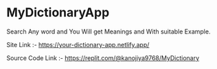# MyDictionaryApp

Search Any word and You Will get Meanings and With suitable Example.

Site Link :- https://your-dictionary-app.netlify.app/

Source Code Link :- https://replit.com/@kanojiya9768/MyDictionary
